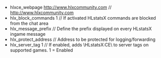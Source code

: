  * hlxce_webpage  http://www.hlxcommunity.com // http://www.hlxcommunity.com
 * hlx_block_commands  1 // If activated HLstatsX commands are blocked from the chat area
 * hlx_message_prefix   // Define the prefix displayed on every HLstatsX ingame message
 * hlx_protect_address   // Address to be protected for logging/forwarding
 * hlx_server_tag  1 // If enabled, adds \HLstatsX:CE\ to server tags on supported games. 1 = Enabled 
